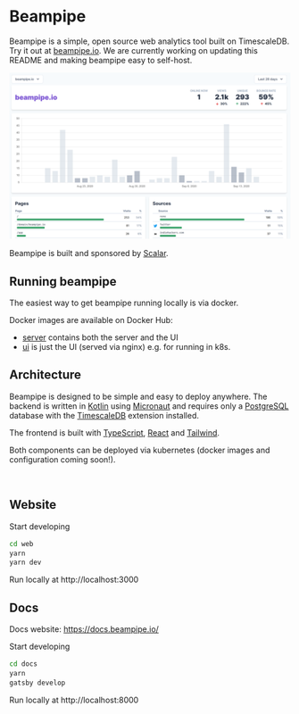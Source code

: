 # Beampipe
Beampipe is a simple, open source web analytics tool built on TimescaleDB.  Try
it out at [beampipe.io](https://beampipe.io/). We are currently working on
updating this README and making beampipe easy to self-host.

![screenhot](web/public/images/screenshot.png)

Beampipe is built and sponsored by [Scalar](https://www.scalar.dev).

## Running beampipe
The easiest way to get beampipe running locally is via docker. 

Docker images are available on Docker Hub:
- [server](https://hub.docker.com/r/scalardev/beampipe) contains both the server and the UI
- [ui](https://hub.docker.com/r/scalardev/beampipe-ui) is just the UI (served via nginx) e.g. for running in k8s.

## Architecture
Beampipe is designed to be simple and easy to deploy anywhere. The backend is
written in [Kotlin](https://www.kotlinlang.org) using
[Micronaut](https://www.micronaut.io) and requires only a [PostgreSQL](https://www.postgresql.org) database
with the [TimescaleDB](https://www.timescale.com) extension installed.

The frontend is built with [TypeScript](https://www.typescriptlang.org),
[React](https://reactjs.org) and [Tailwind](https://www.tailwindcss.com).

Both components can be deployed via kubernetes (docker images and configuration
coming soon!).

<br>

## Website

Start developing

```sh
cd web
yarn
yarn dev
```

Run locally at http://localhost:3000
<br>

## Docs

Docs website: https://docs.beampipe.io/

Start developing

```sh
cd docs
yarn
gatsby develop
```

Run locally at
http://localhost:8000
